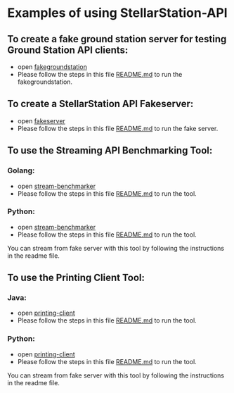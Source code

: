 # Examples of using StellarStation-API

## To create a fake ground station server for testing Ground Station API clients:

- open [fakegroundstation](./fakegroundstation/)
- Please follow the steps in this file [README.md](./fakegroundstation/README.md) to run the fakegroundstation.

## To create a StellarStation API Fakeserver:

- open [fakeserver](./fakeserver/)
- Please follow the steps in this file [README.md](./fakeserver/README.md) to run the fake server.

## To use the Streaming API Benchmarking Tool:

### Golang:
- open [stream-benchmarker](./go/stream-benchmarker/)
- Please follow the steps in this file [README.md](./go/stream-benchmarker/README.md) to run the tool.

### Python:
- open [stream-benchmarker](./python/stream_benchmarker/)
- Please follow the steps in this file [README.md](./python/stream_benchmarker/README.md) to run the tool.

You can stream from fake server with this tool by following the instructions in the readme file.

## To use the Printing Client Tool:

### Java:
- open [printing-client](./java/printing-client/)
- Please follow the steps in this file [README.md](./java/printing-client/README.md) to run the tool.

### Python:
- open [printing-client](./python/printing-client/)
- Please follow the steps in this file [README.md](./python/printing-client/README.md) to run the tool.

You can stream from fake server with this tool by following the instructions in the readme file.

